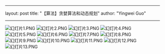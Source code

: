 

<!--
 * @Author: Guo Yingwei
 * @Date: 2022-02-06 17:29:56
 * @E-mail: willgyw@126.com
 * @Description:  
 * @LastEditors: gyw
 * @LastEditTime: 2022-02-06 17:36:03
-->
---
layout: post
title: "【算法】贪婪算法和动态规划"
author: "Yingwei Guo"

---

![幻灯片1.PNG](https://s2.loli.net/2022/01/21/Vjb86eKWkqXP9SH.png)
![幻灯片2.PNG](https://s2.loli.net/2022/01/21/tswoeK2iXSdHzLb.png)
![幻灯片3.PNG](https://s2.loli.net/2022/01/21/g2BZHzwrUTXNtcs.png)
![幻灯片4.PNG](https://s2.loli.net/2022/01/21/v2sfVcwI9ZML7Di.png)
![幻灯片5.PNG](https://s2.loli.net/2022/01/21/zqujRKPcsalbJHe.png)
![幻灯片6.PNG](https://s2.loli.net/2022/01/21/YALX2sJKo16pxZ5.png)
![幻灯片7.PNG](https://s2.loli.net/2022/01/21/I43gjro76akB1Ri.png)
![幻灯片8.PNG](https://s2.loli.net/2022/01/21/4TkHipDaG3UeyuV.png)
![幻灯片9.PNG](https://s2.loli.net/2022/01/21/8QMR3h9iDtECPwL.png)
![幻灯片10.PNG](https://s2.loli.net/2022/01/21/szUw8cFZQM6TSNG.png)
![幻灯片11.PNG](https://s2.loli.net/2022/01/21/bMZjo9stWyPuRre.png)
![幻灯片12.PNG](https://s2.loli.net/2022/01/21/O4UTuDLgP61jiw9.png)
![幻灯片13.PNG](https://s2.loli.net/2022/01/21/IvunhDS41TM6cts.png)